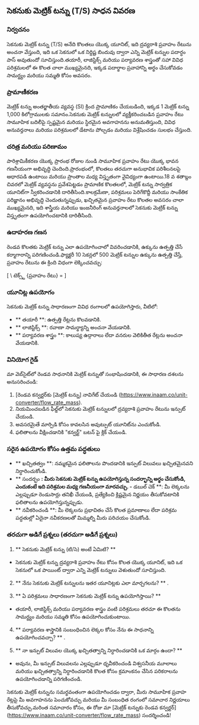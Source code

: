 ## సెకనుకు మెట్రిక్ టన్ను (T/S) సాధన వివరణ

### నిర్వచనం
సెకనుకు మెట్రిక్ టన్ను (T/S) అనేది కొలతలు యొక్క యూనిట్, ఇది ద్రవ్యరాశి ప్రవాహం రేటును అంచనా వేస్తుంది, ఇది ఒక సెకనులో ఒక నిర్దిష్ట బిందువు ద్వారా ఎన్ని మెట్రిక్ టన్నుల పదార్ధం పాస్ అవుతుందో సూచిస్తుంది.తయారీ, లాజిస్టిక్స్ మరియు పర్యావరణ శాస్త్రంతో సహా వివిధ పరిశ్రమలలో ఈ కొలత చాలా ముఖ్యమైనది, ఇక్కడ పదార్థాల ప్రవాహాన్ని అర్థం చేసుకోవడం సామర్థ్యం మరియు సమ్మతి కోసం అవసరం.

### ప్రామాణీకరణ
మెట్రిక్ టన్ను అంతర్జాతీయ వ్యవస్థ (SI) క్రింద ప్రామాణికం చేయబడింది, ఇక్కడ 1 మెట్రిక్ టన్ను 1,000 కిలోగ్రాములకు సమానం.సెకనుకు మెట్రిక్ టన్నులలో వ్యక్తీకరించబడిన ప్రవాహం రేటు సామూహిక బదిలీపై స్పష్టమైన మరియు స్థిరమైన అవగాహనను అనుమతిస్తుంది, వివిధ అనువర్తనాలు మరియు పరిశ్రమలలో డేటాను పోల్చడం మరియు విశ్లేషించడం సులభం చేస్తుంది.

### చరిత్ర మరియు పరిణామం
పారిశ్రామికీకరణ యొక్క ప్రారంభ రోజుల నుండి సామూహిక ప్రవాహం రేటు యొక్క భావన గణనీయంగా అభివృద్ధి చెందింది.ప్రారంభంలో, కొలతలు తరచుగా అనుభావిక పరిశీలనలపై ఆధారపడి ఉంటాయి మరియు ప్రాంతాల మధ్య విస్తృతంగా వైవిధ్యంగా ఉంటాయి.18 వ శతాబ్దం చివరలో మెట్రిక్ వ్యవస్థను ప్రవేశపెట్టడం ప్రామాణిక కొలతలలో, మెట్రిక్ టన్ను సార్వత్రిక యూనిట్‌గా స్వీకరించడానికి దారితీసింది.కాలక్రమేణా, పరిశ్రమలు పెరిగేకొద్దీ మరియు సాంకేతిక పరిజ్ఞానం అభివృద్ధి చెందుతున్నప్పుడు, ఖచ్చితమైన ప్రవాహం రేటు కొలతల అవసరం చాలా ముఖ్యమైనది, ఇది శాస్త్రీయ మరియు ఇంజనీరింగ్ అనువర్తనాలలో సెకనుకు మెట్రిక్ టన్ను విస్తృతంగా ఉపయోగించటానికి దారితీసింది.

### ఉదాహరణ గణన
రెండవ కొలతకు మెట్రిక్ టన్ను ఎలా ఉపయోగించాలో వివరించడానికి, ఉక్కును ఉత్పత్తి చేసే కర్మాగారాన్ని పరిగణించండి.ఫ్యాక్టరీ 10 సెకన్లలో 500 మెట్రిక్ టన్నుల ఉక్కును ఉత్పత్తి చేస్తే, ప్రవాహం రేటును ఈ క్రింది విధంగా లెక్కించవచ్చు:

[
\ టెక్స్ట్ {ప్రవాహం రేటు} =
\]

### యూనిట్ల ఉపయోగం
సెకనుకు మెట్రిక్ టన్ను సాధారణంగా వివిధ రంగాలలో ఉపయోగిస్తారు, వీటిలో:
- ** తయారీ **: ఉత్పత్తి రేట్లను కొలవడానికి.
- ** లాజిస్టిక్స్ **: రవాణా సామర్థ్యాన్ని అంచనా వేయడానికి.
- ** పర్యావరణ శాస్త్రం **: కాలుష్య ఉద్గారాలు లేదా వనరుల వెలికితీత రేట్లను అంచనా వేయడానికి.

### వినియోగ గైడ్
మా వెబ్‌సైట్‌లో రెండవ సాధనానికి మెట్రిక్ టన్నుతో సంభాషించడానికి, ఈ సాధారణ దశలను అనుసరించండి:
1. [రెండవ కన్వర్టర్‌కు [మెట్రిక్ టన్ను] నావిగేట్ చేయండి (https://www.inaam.co/unit-converter/flow_rate_mass).
2. నియమించబడిన ఫీల్డ్‌లో సెకనుకు మెట్రిక్ టన్నులలో ద్రవ్యరాశి ప్రవాహం రేటును ఇన్పుట్ చేయండి.
3. అవసరమైతే మార్పిడి కోసం కావలసిన అవుట్పుట్ యూనిట్‌ను ఎంచుకోండి.
4. ఫలితాలను వీక్షించడానికి "కన్వర్ట్" బటన్ పై క్లిక్ చేయండి.

### సరైన ఉపయోగం కోసం ఉత్తమ పద్ధతులు
- ** ఖచ్చితత్వం **: నమ్మకమైన ఫలితాలను పొందడానికి ఇన్పుట్ విలువలు ఖచ్చితమైనవని నిర్ధారించుకోండి.
- ** సందర్భం **: మీరు సెకనుకు మెట్రిక్ టన్ను ఉపయోగిస్తున్న సందర్భాన్ని అర్థం చేసుకోండి, ఎందుకంటే ఇది పరిశ్రమల మధ్య గణనీయంగా మారవచ్చు.
-** డబుల్ చెక్ **: మీ లెక్కలను ఎల్లప్పుడూ రెండుసార్లు తనిఖీ చేయండి, ప్రత్యేకించి క్లిష్టమైన నిర్ణయం తీసుకోవటానికి ఫలితాలను ఉపయోగిస్తున్నప్పుడు.
- ** నవీకరించండి **: మీ లెక్కలను ప్రభావితం చేసే కొలత ప్రమాణాలు లేదా పరిశ్రమ పద్ధతుల్లో ఏదైనా నవీకరణలతో మిమ్మల్ని మీరు పరిచయం చేసుకోండి.

### తరచుగా అడిగే ప్రశ్నలు (తరచుగా అడిగే ప్రశ్నలు)

1. ** సెకనుకు మెట్రిక్ టన్ను (టి/సె) అంటే ఏమిటి? **
- సెకనుకు మెట్రిక్ టన్ను ద్రవ్యరాశి ప్రవాహం రేటు కోసం కొలత యొక్క యూనిట్, ఇది ఒక సెకనులో ఒక పాయింట్ ద్వారా ఎన్ని మెట్రిక్ టన్నులు వెళుతుందో సూచిస్తుంది.

2. ** నేను సెకనుకు మెట్రిక్ టన్నులను ఇతర యూనిట్లకు ఎలా మార్చగలను? **
.

3. ** ఏ పరిశ్రమలు సాధారణంగా సెకనుకు మెట్రిక్ టన్ను ఉపయోగిస్తాయి? **
- తయారీ, లాజిస్టిక్స్ మరియు పర్యావరణ శాస్త్రం వంటి పరిశ్రమలు తరచూ ఈ కొలతను సామర్థ్యం మరియు సమ్మతి కోసం ఉపయోగించుకుంటాయి.

4. ** పర్యావరణ శాస్త్రానికి సంబంధించిన లెక్కల కోసం నేను ఈ సాధనాన్ని ఉపయోగించవచ్చా? **
.

5. ** నా ఇన్పుట్ విలువల యొక్క ఖచ్చితత్వాన్ని నిర్ధారించడానికి ఒక మార్గం ఉందా? **
- అవును, మీ ఇన్పుట్ విలువలను ఎల్లప్పుడూ ధృవీకరించండి విశ్వసనీయ మూలాలు మరియు ఖచ్చితత్వాన్ని నిర్ధారించడానికి కొలత కోసం క్రమాంకనం చేసిన పరికరాలను ఉపయోగించడాన్ని పరిగణించండి.

సెకనుకు మెట్రిక్ టన్నును సమర్థవంతంగా ఉపయోగించడం ద్వారా, మీరు సామూహిక ప్రవాహ రేట్లపై మీ అవగాహనను పెంచుకోవచ్చు మరియు మీ సంబంధిత రంగంలో సమాచార నిర్ణయాలు తీసుకోవచ్చు.మరింత సమాచారం కోసం, ఈ రోజు మా [మెట్రిక్ టన్నుకు రెండవ కన్వర్టర్] (https://www.inaam.co/unit-converter/flow_rate_mass) సందర్శించండి!